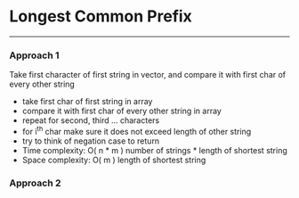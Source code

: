 # Longest Common Prefix

---

### Approach 1

Take first character of first string in vector, and compare it with first char of 
every other string

- take first char of first string in array
- compare it with first char of every other string in array
- repeat for second, third ... characters
- for i<sup>th</sup> char make sure it does not exceed length of other string
- try to think of negation case to return
- Time complexity: O( n * m ) number of strings * length of shortest string
- Space complexity: O( m ) length of shortest string

### Approach 2

